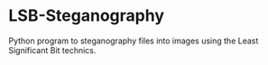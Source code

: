 LSB-Steganography
=================

Python program to steganography files into images using the Least Significant Bit technics.